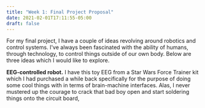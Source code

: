 ```yaml
---
title: "Week 1: Final Project Proposal"
date: 2021-02-01T17:11:55-05:00
draft: false
---
```


For my final project, I have a couple of ideas revolving around robotics and control systems. I've always been fascinated with the ability of humans, through technology, to control things outside of our own body. Below are three ideas which I would like to explore.

**EEG-controlled robot.** I have this toy EEG from a Star Wars Force Trainer kit which I had purchased a while back specifically for the purpose of doing some cool things with in terms of brain-machine interfaces. Alas, I never mustered up the courage to crack that bad boy open and start soldering things onto the circuit board, 


